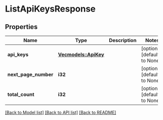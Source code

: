 # ListApiKeysResponse

## Properties
Name | Type | Description | Notes
------------ | ------------- | ------------- | -------------
**api_keys** | [**Vec<models::ApiKey>**](APIKey.md) |  | [optional] [default to None]
**next_page_number** | **i32** |  | [optional] [default to None]
**total_count** | **i32** |  | [optional] [default to None]

[[Back to Model list]](../README.md#documentation-for-models) [[Back to API list]](../README.md#documentation-for-api-endpoints) [[Back to README]](../README.md)


